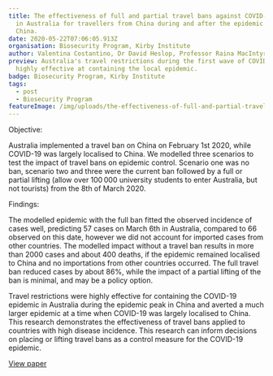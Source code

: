 ```yaml
---
title: The effectiveness of full and partial travel bans against COVID-19 spread
  in Australia for travellers from China during and after the epidemic peak in
  China.
date: 2020-05-22T07:06:05.913Z
organisation: Biosecurity Program, Kirby Institute
author: Valentina Costantino, Dr David Heslop, Professor Raina MacIntyre
preview: Australia's travel restrictions during the first wave of COVID-19 were
  highly effective at containing the local epidemic.
badge: Biosecurity Program, Kirby Institute
tags:
  - post
  - Biosecurity Program
featureImage: /img/uploads/the-effectiveness-of-full-and-partial-travel-bans-against-covid-19-spread-in-australia-for-travellers-from-china-during-and-after-the-epidemic-peak-in-china.jpeg
---
```

Objective: 

Australia implemented a travel ban on China on February 1st 2020, while COVID-19 was largely localised to China. We modelled three scenarios to test the impact of travel bans on epidemic control. Scenario one was no ban, scenario two and three were the current ban followed by a full or partial lifting (allow over 100 000 university students to enter Australia, but not tourists) from the 8th of March 2020.


Findings:

The modelled epidemic with the full ban fitted the observed incidence of cases well, predicting 57 cases on March 6th in Australia, compared to 66 observed on this date, however we did not account for imported cases from other countries. The modelled impact without a travel ban results in more than 2000 cases and about 400 deaths, if the epidemic remained localised to China and no importations from other countries occurred. The full travel ban reduced cases by about 86%, while the impact of a partial lifting of the ban is minimal, and may be a policy option.

Travel restrictions were highly effective for containing the COVID-19 epidemic in Australia during the epidemic peak in China and averted a much larger epidemic at a time when COVID-19 was largely localised to China. This research demonstrates the effectiveness of travel bans applied to countries with high disease incidence. This research can inform decisions on placing or lifting travel bans as a control measure for the COVID-19 epidemic.

<a href="https://www.ncbi.nlm.nih.gov/pmc/articles/PMC7313810/" target="_blank">
View paper
</a>
